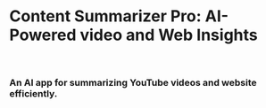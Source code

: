 <h1>Content Summarizer Pro: AI-Powered video and Web Insights</h1>
<br>
<h3>An AI app for summarizing YouTube videos and website efficiently.</h3>
